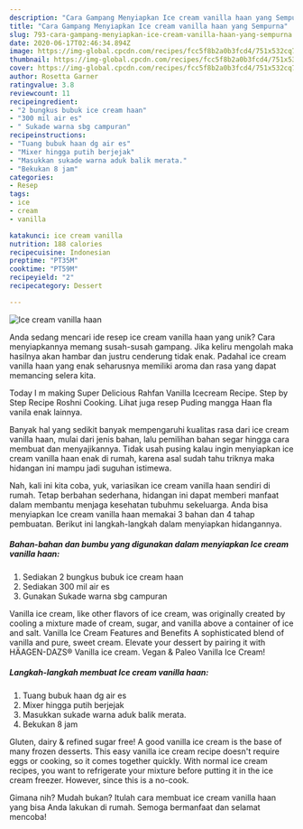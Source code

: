 ```yaml
---
description: "Cara Gampang Menyiapkan Ice cream vanilla haan yang Sempurna"
title: "Cara Gampang Menyiapkan Ice cream vanilla haan yang Sempurna"
slug: 793-cara-gampang-menyiapkan-ice-cream-vanilla-haan-yang-sempurna
date: 2020-06-17T02:46:34.894Z
image: https://img-global.cpcdn.com/recipes/fcc5f8b2a0b3fcd4/751x532cq70/ice-cream-vanilla-haan-foto-resep-utama.jpg
thumbnail: https://img-global.cpcdn.com/recipes/fcc5f8b2a0b3fcd4/751x532cq70/ice-cream-vanilla-haan-foto-resep-utama.jpg
cover: https://img-global.cpcdn.com/recipes/fcc5f8b2a0b3fcd4/751x532cq70/ice-cream-vanilla-haan-foto-resep-utama.jpg
author: Rosetta Garner
ratingvalue: 3.8
reviewcount: 11
recipeingredient:
- "2 bungkus bubuk ice cream haan"
- "300 mil air es"
- " Sukade warna sbg campuran"
recipeinstructions:
- "Tuang bubuk haan dg air es"
- "Mixer hingga putih berjejak"
- "Masukkan sukade warna aduk balik merata."
- "Bekukan 8 jam"
categories:
- Resep
tags:
- ice
- cream
- vanilla

katakunci: ice cream vanilla 
nutrition: 188 calories
recipecuisine: Indonesian
preptime: "PT35M"
cooktime: "PT59M"
recipeyield: "2"
recipecategory: Dessert

---
```



![Ice cream vanilla haan](https://img-global.cpcdn.com/recipes/fcc5f8b2a0b3fcd4/751x532cq70/ice-cream-vanilla-haan-foto-resep-utama.jpg)

Anda sedang mencari ide resep ice cream vanilla haan yang unik? Cara menyiapkannya memang susah-susah gampang. Jika keliru mengolah maka hasilnya akan hambar dan justru cenderung tidak enak. Padahal ice cream vanilla haan yang enak seharusnya memiliki aroma dan rasa yang dapat memancing selera kita.

Today I m making Super Delicious Rahfan Vanilla Icecream Recipe. Step by Step Recipe Roshni Cooking. Lihat juga resep Puding mangga Haan fla vanila enak lainnya.

Banyak hal yang sedikit banyak mempengaruhi kualitas rasa dari ice cream vanilla haan, mulai dari jenis bahan, lalu pemilihan bahan segar hingga cara membuat dan menyajikannya. Tidak usah pusing kalau ingin menyiapkan ice cream vanilla haan enak di rumah, karena asal sudah tahu triknya maka hidangan ini mampu jadi suguhan istimewa.


Nah, kali ini kita coba, yuk, variasikan ice cream vanilla haan sendiri di rumah. Tetap berbahan sederhana, hidangan ini dapat memberi manfaat dalam membantu menjaga kesehatan tubuhmu sekeluarga. Anda bisa menyiapkan Ice cream vanilla haan memakai 3 bahan dan 4 tahap pembuatan. Berikut ini langkah-langkah dalam menyiapkan hidangannya.

<!--inarticleads1-->

##### Bahan-bahan dan bumbu yang digunakan dalam menyiapkan Ice cream vanilla haan:

1. Sediakan 2 bungkus bubuk ice cream haan
1. Sediakan 300 mil air es
1. Gunakan  Sukade warna sbg campuran


Vanilla ice cream, like other flavors of ice cream, was originally created by cooling a mixture made of cream, sugar, and vanilla above a container of ice and salt. Vanilla Ice Cream Features and Benefits A sophisticated blend of vanilla and pure, sweet cream. Elevate your dessert by pairing it with HÄAGEN-DAZS® Vanilla ice cream. Vegan &amp; Paleo Vanilla Ice Cream! 

<!--inarticleads2-->

##### Langkah-langkah membuat Ice cream vanilla haan:

1. Tuang bubuk haan dg air es
1. Mixer hingga putih berjejak
1. Masukkan sukade warna aduk balik merata.
1. Bekukan 8 jam


Gluten, dairy &amp; refined sugar free! A good vanilla ice cream is the base of many frozen desserts. This easy vanilla ice cream recipe doesn&#39;t require eggs or cooking, so it comes together quickly. With normal ice cream recipes, you want to refrigerate your mixture before putting it in the ice cream freezer. However, since this is a no-cook. 

Gimana nih? Mudah bukan? Itulah cara membuat ice cream vanilla haan yang bisa Anda lakukan di rumah. Semoga bermanfaat dan selamat mencoba!
